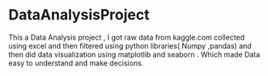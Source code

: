 # DataAnalysisProject
This a Data Analysis project , I got raw data from kaggle.com collected using excel and then filtered using python libraries( Numpy ,pandas) and then did data visualization using matplotlib and seaborn . Which made Data easy to understand and make decisions.
